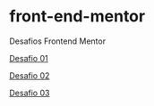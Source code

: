 # front-end-mentor
Desafios Frontend Mentor

[Desafio 01](https://frontend-mentor-challenges-woad.vercel.app/)

[Desafio 02](https://frontend-mentor-challenges-6dso.vercel.app/)

[Desafio 03](https://frontend-mentor-challenges-yfok.vercel.app/)
